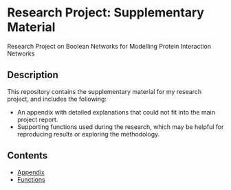 # Research Project: Supplementary Material
Research Project on Boolean Networks for Modelling Protein Interaction Networks

## Description
This repository contains the supplementary material for my research project, and includes the following:

- An appendix with detailed explanations that could not fit into the main project report.
- Supporting functions used during the research, which may be helpful for reproducing results or exploring the methodology.

## Contents
- [Appendix](Appendix)
- [Functions](Functions)
